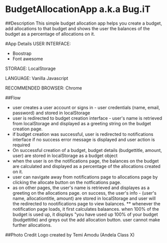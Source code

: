 # BudgetAllocationApp a.k.a Bug.iT

##Description
This simple budget allocation app helps you create a budget, add allocations to that budget and shows the user the balances of the budget as a percentage of allocations on it.

#App Details
USER INTERFACE:
* Boostrap
* Font awesome

STORAGE:
LocalStorage

LANGUAGE:
Vanilla Javascript

RECOMMENDED BROWSER:
Chrome


##Flow
 * user creates a user account or signs in - user credentials (name, email, password) and stored in localStorage
 * user is redirected to budget creation interface - user's name is retrieved from localStorage and displayed as a greeting string on the budget creation page.
 * if budget creation was successful, user is redirected to notifications interface if no success error message is displayed and user action is required
 * On successful creation of a budget, budget details (budgettitle, amount, user) are stored in localStorage as a budget object
 * when the user is on the notifications page, the balances on the budget are calculated and displayed as a percentage of the allocations created on it. 
 * user can navigate away from notifications page to allocations page by clicking the allocate button on the notfications page.
 * as on other pages, the user's name is retrieved and displayes as a greeting on the allocations page. on success, the user's info - (user's name, allocationtitle, amount) are stored in localStorage and user will the redirected to nootifications page to view balances. 
 ** whenever the notification page loads, it first calculates balaances. when 100% of the budget is used up, it displays "you have used up 100% of your budget (budgettitle) and greys out the add allocation button. user cannot make further allocations.

##Photo Credit
Logo created by Temi Amodu (Andela Class X)
